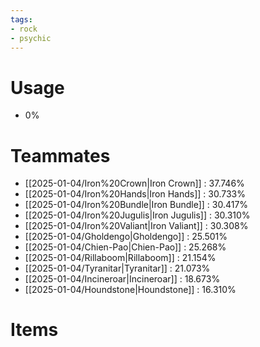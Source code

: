 ```yaml
---
tags:
- rock
- psychic
---
```

# Usage
- 0%
# Teammates
- [[2025-01-04/Iron%20Crown|Iron Crown]] : 37.746%
- [[2025-01-04/Iron%20Hands|Iron Hands]] : 30.733%
- [[2025-01-04/Iron%20Bundle|Iron Bundle]] : 30.417%
- [[2025-01-04/Iron%20Jugulis|Iron Jugulis]] : 30.310%
- [[2025-01-04/Iron%20Valiant|Iron Valiant]] : 30.308%
- [[2025-01-04/Gholdengo|Gholdengo]] : 25.501%
- [[2025-01-04/Chien-Pao|Chien-Pao]] : 25.268%
- [[2025-01-04/Rillaboom|Rillaboom]] : 21.154%
- [[2025-01-04/Tyranitar|Tyranitar]] : 21.073%
- [[2025-01-04/Incineroar|Incineroar]] : 18.673%
- [[2025-01-04/Houndstone|Houndstone]] : 16.310%
# Items